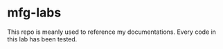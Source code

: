 # mfg-labs
This repo is meanly used to reference my documentations. Every code in this lab has been tested. 

